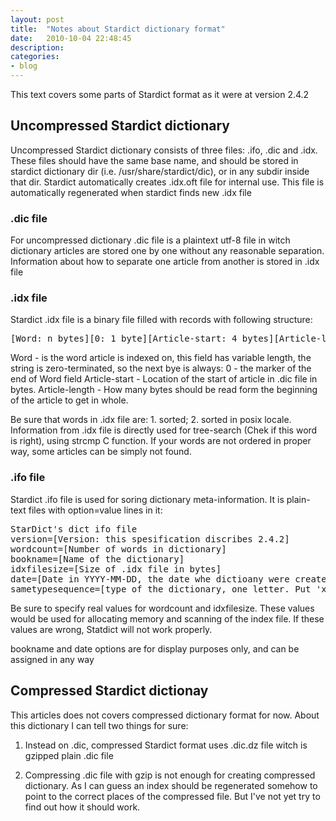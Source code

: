 ```yaml
---
layout: post
title:  "Notes about Stardict dictionary format"
date:   2010-10-04 22:48:45
description: 
categories:
- blog
---
```


This text covers some parts of Stardict format as it were at version 2.4.2

## Uncompressed Stardict dictionary

Uncompressed Stardict dictionary consists of three files: .ifo, .dic and .idx. These files should have the same base name, and should be stored in stardict
dictionary dir (i.e. /usr/share/stardict/dic), or in any subdir inside that dir. Stardict automatically creates .idx.oft file for internal use.
This file is automatically regenerated when stardict finds new .idx file

### .dic file 
For uncompressed dictionary .dic file is a plaintext utf-8 file in witch dictionary articles are stored one by one without any reasonable separation.
Information about how to separate one article from another is stored in .idx file

### .idx file 
Stardict .idx file is a binary file filled with records with following structure:

<pre>[Word: n bytes][0: 1 byte][Article-start: 4 bytes][Article-length: 4 bytes]</pre>

Word             - is the word article is indexed on, this field has variable length, the string is zero-terminated, so the next bye is always:
0                    - the marker of the end of Word field
Article-start    - Location of the start of article in .dic file in bytes.
Article-length   - How many bytes should be read form the beginning of the article to get in whole.

Be sure that words in .idx file are: 1. sorted; 2. sorted in posix locale. Information from .idx file is directly used for 
tree-search (Chek if this word is right), using strcmp C function. If your words are not ordered in proper way, some articles can 
be simply not found.

### .ifo file

Stardict .ifo file is used for soring dictionary meta-information. It is plain-text files with option=value lines in it:

<pre>StarDict's dict ifo file
version=[Version: this spesification discribes 2.4.2]
wordcount=[Number of words in dictionary]
bookname=[Name of the dictionary]
idxfilesize=[Size of .idx file in bytes]
date=[Date in YYYY-MM-DD, the date whe dictioany were created]
sametypesequence=[type of the dictionary, one letter. Put 'x' for uncimpressed dictionary]</pre>


Be sure to specify real values for wordcount and idxfilesize. These values would be used for allocating memory and scanning of the index file. 
If these values are wrong, Statdict will not work properly.

bookname and date options are for display purposes only, and can be assigned in any way


## Compressed Stardict dictionay

This articles does not covers compressed dictionary format for now. About this dictionary I can tell two things for sure:

1. Instead on .dic, compressed Stardict format uses .dic.dz file witch is gzipped plain .dic file

2. Compressing .dic file with gzip is not enough for creating compressed dictionary. As I can guess an index should be regenerated somehow
to point to the correct places of the compressed file. But I've not yet try to find out how it should work.
